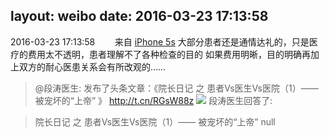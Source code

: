 layout: weibo
date: 2016-03-23 17:13:58
---
2016-03-23 17:13:58  &nbsp;&nbsp;&nbsp;&nbsp;&nbsp;&nbsp; 来自 <a href="sinaweibo://customweibosource" rel="nofollow">iPhone 5s</a>
大部分患者还是通情达礼的，只是医疗的费用太不透明，患者理解不了各种检查的目的 如果费用明晰，目的明确再加上双方的耐心医患关系会有所改观的……
>  @段涛医生: 发布了头条文章：《院长日记 之  患者Vs医生Vs医院（1）—— 被宠坏的“上帝” 》 http://t.cn/RGsW88z ​​​
> <img src="http://ww3.sinaimg.cn/crop.0.0.889.499.1000.562/005yePHSgw1f26vf5erfoj30p00dwagg.jpg" />
>   段涛医生回答了:

>  院长日记 之  患者Vs医生Vs医院（1）—— 被宠坏的“上帝”
>  null
